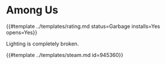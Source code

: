 # Among Us
<!-- script:Aliases [] -->

{{#template ../templates/rating.md status=Garbage installs=Yes opens=Yes}}

Lighting is completely broken.

{{#template ../templates/steam.md id=945360}}
